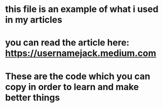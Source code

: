 # this file is an example of what i used in my articles 
# you can read the article here: https://usernamejack.medium.com
# These are the code which you can copy in order to learn and make better things
